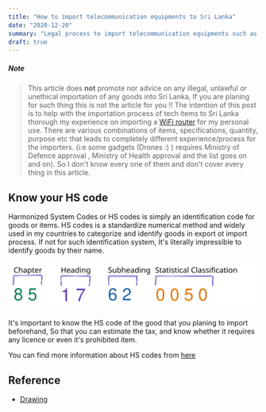 ```yaml
---
title: "How to import telecommunication equipments to Sri Lanka"
date: "2020-12-20"
summary: "Legal process to import telecommunication equipments such as mobile phones , WiFi routers, networking equipments to Sri Lanka"
draft: true
---
```


##### Note

>This article does **not** promote nor advice on any illegal, unlawful or unethical importation of any goods into Sri Lanka, If you are planing for such thing this is not the article for you !!
The intention of this post is to help with the importation process of tech items to Sri Lanka thorough my experience on importing a [WiFi router](https://www.linksys.com/us/p/P-WRT1900ACS/) for my personal use.
There are various combinations of items, specifications, quantity, purpose etc that leads to completely different experience/process for the importers. (i:e some gadgets (Drones :) ) requires Ministry of Defence approval , Ministry of Health approval and the list goes on and on). So I don't know every one of them and don't cover every thing in this article.

## Know your HS code

Harmonized System Codes or HS codes is simply an identification code for goods or items. HS codes is a standardize numerical method and widely used in my countries to categorize and identify goods in export ot import process. If not for such identification system, It's literally impressible to identify goods by their name.

![HS Code](images/hscode.svg)

It's important to know the HS code of the good that you planing to import beforehand, So that you can estimate the tax, and know whether it requires any licence or even it's prohibited item.

You can find more information about HS codes from [here](https://www.trade.gov/harmonized-system-hs-codes)



## Reference

- [Drawing](https://excalidraw.com/#room=27703d66db1f97033a51,jKOLhWHyhhqd683XlJeo4Q)
